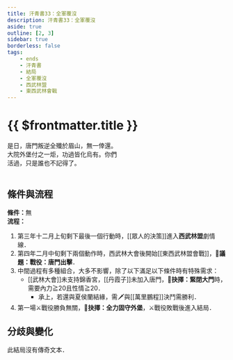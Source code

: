 ```yaml
---
title: 汗青書33：全軍覆沒
description: 汗青書33：全軍覆沒
aside: true
outline: [2, 3]
sidebar: true
borderless: false
tags:
    - ends
    - 汗青書
    - 結局
    - 全軍覆沒
    - 西武林盟
    - 東西武林會戰
---
```


# {{ $frontmatter.title }}

<EndBackground no=33 title="全軍覆沒">
是日，唐門叛逆全殲於眉山，無一倖還。<br>
大院外堡付之一炬，功過皆化烏有。你們<br>
活過，只是誰也不記得了。<br>
<br>
<!-- 此處因排版, 放入部分空行, 無理由請勿移除 -->
</EndBackground>

## 條件與流程
<b>條件：</b>無<br>
<b>流程：</b><br>
1. 第三年十二月上旬剩下最後一個行動時，[[眾人的決策]]進入**西武林盟**劇情線．
2. 第四年二月中旬剩下兩個動作時，西武林大會後開始[[東西武林盟會戰]]，**📜議題：戰役：唐門出擊**．
3. 中間過程有多種組合，大多不影響，除了以下滿足以下條件時有特殊需求：
   + [[武林大會]]未支持錦香宮，[[丹霞子]]未加入唐門，**📖抉擇：緊閉大門**時，需要內力≧20且性情≧20．
     + 承上，若還與<Girl5Icon>夏侯蘭</Girl5Icon>結緣，需🗡️與[[萬里鵬程]]決鬥需勝利．
4. 第一場⚔️戰役勝負無關，**📖抉擇：全力固守外堡**，⚔️戰役敗戰後進入結局．

## 分歧與變化
此結局沒有傳奇文本．

